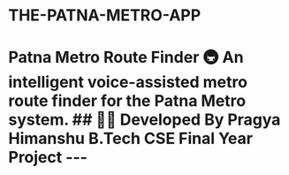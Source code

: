 # THE-PATNA-METRO-APP
# Patna Metro Route Finder 🚇  An intelligent voice-assisted metro route finder for the Patna Metro system.  ## 👨‍💻 Developed By **Pragya Himanshu**   B.Tech CSE Final Year Project  ---  ## 
